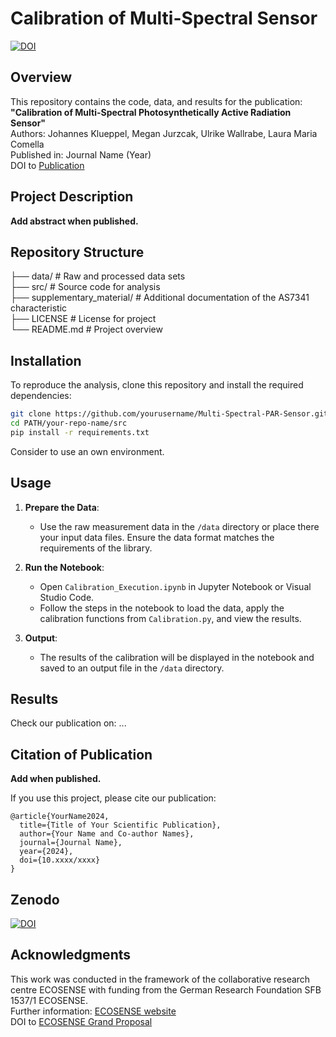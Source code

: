 # Calibration of Multi-Spectral Sensor

[![DOI](https://zenodo.org/badge/DOI/10.5281/zenodo.15224597.svg)](https://doi.org/10.5281/zenodo.15224597) 

## Overview

This repository contains the code, data, and results for the publication:  
**"Calibration of Multi-Spectral Photosynthetically Active Radiation Sensor"**  
Authors: Johannes Klueppel, Megan Jurzcak, Ulrike Wallrabe, Laura Maria Comella  
Published in: Journal Name (Year)  
DOI to [Publication]()

## Project Description
**Add abstract when published.**

## Repository Structure

├── data/ # Raw and processed data sets  
├── src/ # Source code for analysis  
├── supplementary_material/ # Additional documentation of the AS7341 characteristic  
├── LICENSE # License for project  
└── README.md # Project overview

## Installation

To reproduce the analysis, clone this repository and install the required dependencies:

```bash
git clone https://github.com/yourusername/Multi-Spectral-PAR-Sensor.git
cd PATH/your-repo-name/src
pip install -r requirements.txt
```
Consider to use an own environment.

## Usage

1. **Prepare the Data**:
   - Use the raw measurement data in the `/data` directory or place there your input data files. Ensure the data format matches the requirements of the library.

2. **Run the Notebook**:
   - Open `Calibration_Execution.ipynb` in Jupyter Notebook or Visual Studio Code.
   - Follow the steps in the notebook to load the data, apply the calibration functions from `Calibration.py`, and view the results.

3. **Output**:
   - The results of the calibration will be displayed in the notebook and saved to an output file in the `/data` directory.

## Results
Check our publication on: ...

## Citation of Publication
**Add when published.**

If you use this project, please cite our publication:

```
@article{YourName2024,
  title={Title of Your Scientific Publication},
  author={Your Name and Co-author Names},
  journal={Journal Name},
  year={2024},
  doi={10.xxxx/xxxx}
}
```
## Zenodo
[![DOI](https://zenodo.org/badge/DOI/10.5281/zenodo.15224597.svg)](https://doi.org/10.5281/zenodo.15224597) 

## Acknowledgments
This work was conducted in the framework of the collaborative research centre ECOSENSE with funding from the German Research Foundation SFB 1537/1 ECOSENSE.  
Further information: [ECOSENSE website](https://uni-freiburg.de/ecosense/)  
DOI to [ECOSENSE Grand Proposal](https://doi.org/10.3897/rio.10.e129357)
